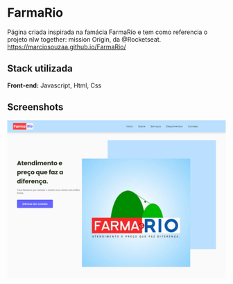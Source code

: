 # FarmaRio

Página criada inspirada na famácia FarmaRio e tem como referencia o projeto nlw together: mission Origin, da @Rocketseat. 
https://marciosouzaa.github.io/FarmaRio/


## Stack utilizada

**Front-end:** Javascript, Html, Css




## Screenshots

![App Screenshot](https://github.com/marciosouzaa/FarmaRio/blob/main/assets/prt.png?raw=true)
